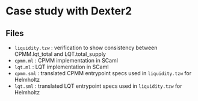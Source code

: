 # Case study with Dexter2

## Files

- `liquidity.tzw` : verification to show consistency between CPMM.lqt_total and LQT.total_supply
- `cpmm.ml` : CPMM implementation in SCaml
- `lqt.ml` : LQT implementation in SCaml
- `cpmm.sml` : translated CPMM entrypoint specs used in `liquidity.tzw` for Helmholtz
- `lqt.sml` : translated LQT entrypoint specs used in `liquidity.tzw` for Helmholtz
